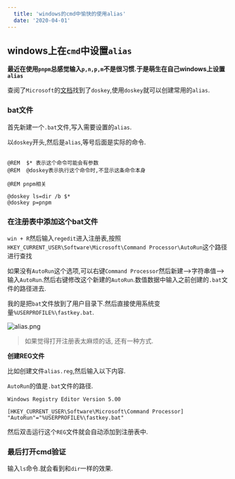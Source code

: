 ```yaml
---
  title: 'windows的cmd中愉快的使用alias'
  date: '2020-04-01'
---
```



## windows上在`cmd`中设置`alias`

**最近在使用`pnpm`总感觉输入`p,n,p,m`不是很习惯.于是萌生在自己windows上设置`alias`**

查阅了`Microsoft`的[文档](https://docs.microsoft.com/en-us/windows-server/administration/windows-commands/doskey)找到了`doskey`,使用`doskey`就可以创建常用的`alias`.

### bat文件

首先新建一个`.bat`文件,写入需要设置的`alias`.

以`doskey`开头,然后是`alias`,等号后面是实际的命令.

```

@REM  $* 表示这个命令可能会有参数
@REM  @doskey表示执行这个命令时,不显示这条命令本身

@REM pnpm相关

@doskey ls=dir /b $*
@doskey p=pnpm 
```

### 在注册表中添加这个bat文件

`win + R`然后输入`regedit`进入注册表,按照`HKEY_CURRENT_USER\Software\Microsoft\Command Processor\AutoRun`这个路径进行查找

如果没有`AutoRun`这个选项,可以右键`Command Processor`然后新建-->字符串值-->输入`AutoRun`.然后右键修改这个新建的`AutoRun`.数值数据中输入之前创建的`.bat`文件的路径进去.

我的是把`bat`文件放到了用户目录下.然后直接使用系统变量`%USERPROFILE%\fastkey.bat`.

![alias.png](https://p1-juejin.byteimg.com/tos-cn-i-k3u1fbpfcp/6b9b18a0cf454aa8bafcfd495b018767~tplv-k3u1fbpfcp-watermark.image?)
> 如果觉得打开注册表太麻烦的话, 还有一种方式.

**创建REG文件**

比如创建文件`alias.reg`,然后输入以下内容.

`AutoRun`的值是`.bat`文件的路径.

```
Windows Registry Editor Version 5.00

[HKEY_CURRENT_USER\Software\Microsoft\Command Processor]
"AutoRun"="%USERPROFILE%\fastkey.bat"
```

然后双击运行这个`REG`文件就会自动添加到注册表中.

### 最后打开cmd验证

输入`ls`命令.就会看到和`dir`一样的效果.
